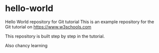 # hello-world
Hello World repository for Git tutorial
This is an example repository for the Git tutorial on https://www.w3schools.com

This repository is built step by step in the tutorial.

Also chancy learning
